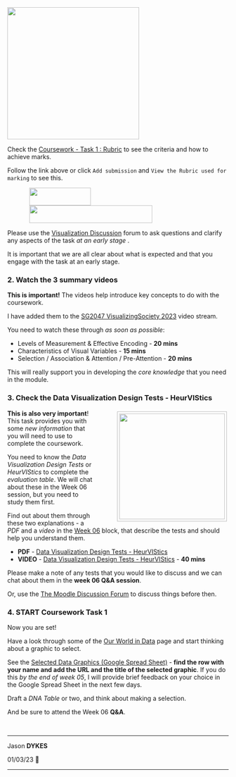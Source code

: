 <link rel="stylesheet" href="https://jsndyks.github.io/sg2047/css/sg2047.css">

<div class="imgR">
<img width=300 src="https://jsndyks.github.io/sg2047/img/sg2047.202223.week04.homework.slide.900.png"/>
</div>
<!---
  ## Homework

/ Last Week
/ DNA Examples
/ Practical & Checklist
/ Checkin

--->

There is plenty to do this week as you _prepare for_, and _begin working on_ [Coursework Task 1 : Assess a Data Graphic](https://moodle.city.ac.uk/course/view.php?id=45842#section-17).

Let's discuss issues that arise, and any questions or ideas that you have on the [Visualization Discussion](https://moodle.city.ac.uk/mod/forum/view.php?id=2381582) forum.

Assuming you are up to date with previous tasks, videos, reading and other homework ...

### 1. **READ Coursework Task 1**

Read through [Task 1 Instructions](https://moodle.city.ac.uk/pluginfile.php/3030283/mod_assign/introattachment/0/sg2047.coursework2023.task1.instructions.v10.230120.pdf?forcedownload=1) that were handed out in class and that are available in the [Coursework - Task 1: Assess a Data Graphic - INSTRUCTIONS, RUBRIC & SUBMISSION](https://moodle.city.ac.uk/mod/assign/view.php?id=2541435) assignment area.

Make sure you understand what is being asked of you, what you submit and how to succeed.

<!---
Have a look at:

- [The Submission Area](https://moodle.city.ac.uk/mod/assign/view.php?id=2381681) where you also find the [Coursework Instructions PDF](https://moodle.city.ac.uk/pluginfile.php/2663953/mod_assign/introattachment/0/sg2047.coursework2021.task1.instructions.v10.210212.pdf?forcedownload=1) - **Note:** the dates in the PDF are not correct. See the timetable at the beginning of the Section [Coursework Task 1 : Assess a Data Graphic](https://moodle.city.ac.uk/course/view.php?id=45842#section-17)
--->

Check the [Coursework - Task 1 : Rubric](https://moodle.city.ac.uk/mod/page/view.php?id=2541436) to see the criteria and how to achieve marks.

Follow the link above or click <code>Add submission</code> and <code>View the Rubric used for marking</code> to see this.

<img height="40" width="140" style="padding-left:10%" src="https://jsndyks.github.io/sg2047/img/moodle.addSubmission.72.png"/><br/>
<img height="40" width="280" style="padding-left:10%" src="https://jsndyks.github.io/sg2047/img/moodle.viewRubric.72.png"/><br/>

Please use the [Visualization Discussion](https://moodle.city.ac.uk/mod/forum/view.php?id=2381582) forum to ask questions and clarify any aspects of the task _at an early stage_ .

It is important that we are all clear about what is expected and that you engage with the task at an early stage.

### 2. **Watch the 3 summary videos**

**This is important!**
The videos help introduce key concepts to do with the coursework.

I have added them to the [SG2047 VisualizingSociety 2023](https://moodle.city.ac.uk/mod/url/view.php?id=2552891) video stream.

You need to watch these through _as soon as possible_:

- Levels of Measurement & Effective Encoding - **20 mins**
- Characteristics of Visual Variables - **15 mins**
- Selection / Association & Attention / Pre-Attention - **20 mins**

This will really support you in developing the _core knowledge_ that you need in the module.

### 3. **Check the Data Visualization Design Tests - HeurVIStics**

<div style="float:right">
<img src="https://staff.city.ac.uk/~jad7/sg2047/pics/week06.preparation.jpg" width=240px style="border:1px #bbb solid; margin:4px; padding:4px; margin-left:4em" />
</div>

**This is also very important**!<br/>
This task provides you with some _new information_ that you will need to use to complete the coursework.

You need to know the _Data Visualization Design Tests_ or _HeurVIStics_ to complete the _evaluation table_. We will chat about these in the Week 06 session, but you need to study them first.

Find out about them through these two explanations - a _PDF_ and a _video_ in the [Week 06](https://moodle.city.ac.uk/course/view.php?id=45842#section-13) block, that describe the tests and should help you understand them.

- **PDF** - [Data Visualization Design Tests - HeurVIStics](https://moodle.city.ac.uk/mod/resource/view.php?id=2381644)
- **VIDEO** - [Data Visualization Design Tests - HeurVIStics](https://moodle.city.ac.uk/mod/url/view.php?id=2381648) - **40 mins**

Please make a note of any tests that you would like to discuss and we can chat about them in the **week 06 Q&A session**.

Or, use the [The Moodle Discussion Forum](https://moodle.city.ac.uk/mod/forum/view.php?id=2381582) to discuss things before then.

### 4. **START Coursework Task 1**

Now you are set!

Have a look through some of the [Our World in Data](https://moodle.city.ac.uk/mod/page/view.php?id=2541437) page and start thinking about a graphic to select.

See the [Selected Data Graphics (Google Spread Sheet)](https://moodle.city.ac.uk/mod/url/view.php?id=2381685) - <b>find the row with your name and add the URL and the title of the selected graphic</b>. If you do this _by the end of week 05_, I will provide brief feedback on your choice in the Google Spread Sheet in the next few days.

Draft a _DNA Table_ or two, and think about making a selection.

And be sure to attend the Week 06 **Q&A**.

<!--
### 5. **Watch the Extra Extra Videos**

I also promised to add some discussion of the _Estimation Tasks_ that you took part in, and my take on the section of _The Big Book of Dashboards_ that you have read.

I have not produced these yet:

 * [Visual Variable Estimation Task - Analysis](https://web.microsoftstream.com/video/a524aa8e-8495-466a-b80a-9de7e078bb59)
Here are the results of your estimation efforts - visually analyzed with effective encodings and accompanying DNA tables! Did you do as well (and badly) as I expected?
Find out on the [Module Video Stream](https://j.mp/sg2047stream21) - **20 mins**
 * [Selection / Association & Attention / Pre-Attention](https://web.microsoftstream.com/video/bc374ce8-ca5d-409f-9014-78880f8816a8) and Visual Variables
 We look at some variations in visual characteristics and see whether we are able to select marks that have a particular variation with out fast pre-attentive visual processing.
 Does this scale - can we _ASSEMBLE_ patterns from multiple marks that we visually _SELECT_ as having similar variations in a visual variable, and so similar identities in our data set?
 Can we do so quickly, and when there are many marks on screen?
 Well, it depends on the visual variable and the degree to which variations differ. But use this video to understand _SELECTION_ and _ASSOCIATION_, and try the examples.
 Available on the [Module Video Stream](https://j.mp/sg2047stream21) - **20 mins**
 * **The Big Book of Dashboards**
 _Comments on Part I of TBBOD_ -- to come!

This is not as urgent as the other tasks that I am setting this week as they do not directly influence the coursework. But the videos will come before too long!
-->

&nbsp;
&nbsp;

---

Jason **DYKES**<br/>

01/03/23 🌷

---
